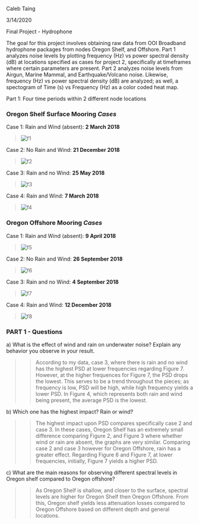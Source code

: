 Caleb Taing

3/14/2020

Final Project - Hydrophone

The goal for this project involves obtaining raw data from OOI Broadband hydrophone packages from nodes Oregon Shelf, and Offshore. Part 1 analyzes noise levels by plotting frequency (Hz) vs power spectral density (dB) at locations specified as cases for project 2, specifically at timeframes where certain parameters are present. Part 2 analyzes noise levels from Airgun, Marine Mammal, and Earthquake/Volcano noise. Likewise, frequency (Hz) vs power spectral density (dB) are analyzed; as well, a spectogram of Time (s) vs Frequency (Hz) as a color coded heat map. 

Part 1: Four time periods within 2 different node locations
### Oregon Shelf Surface Mooring *Cases* 
Case 1: Rain and Wind (absent): **2 March 2018**
> ![f1](https://github.com/calebkt/BME_450_Hydrophone/blob/master/Hydrophone_images/f1.PNG)

Case 2: No Rain and Wind: **21 December 2018**
> ![f2](https://github.com/calebkt/BME_450_Hydrophone/blob/master/Hydrophone_images/f2.PNG)

Case 3: Rain and no Wind: **25 May 2018**
> ![f3](https://github.com/calebkt/BME_450_Hydrophone/blob/master/Hydrophone_images/f3.PNG)

Case 4: Rain and Wind: **7 March 2018**
> ![f4](https://github.com/calebkt/BME_450_Hydrophone/blob/master/Hydrophone_images/f4.PNG)

### Oregon Offshore Mooring *Cases*
Case 1: Rain and Wind (absent): **9 April 2018**
> ![f5](https://github.com/calebkt/BME_450_Hydrophone/blob/master/Hydrophone_images/f5.PNG)

Case 2: No Rain and Wind: **26 September 2018**
> ![f6](https://github.com/calebkt/BME_450_Hydrophone/blob/master/Hydrophone_images/f6.PNG)

Case 3: Rain and no Wind: **4 September 2018**
> ![f7](https://github.com/calebkt/BME_450_Hydrophone/blob/master/Hydrophone_images/f7.PNG)

Case 4: Rain and Wind: **12 December 2018**
> ![f8](https://github.com/calebkt/BME_450_Hydrophone/blob/master/Hydrophone_images/f8.PNG)

### PART 1 - Questions
a) What is the effect of wind and rain on underwater noise? Explain any behavior you observe in your result.
>> According to my data, case 3, where there is rain and no wind has the highest PSD at lower frequencies regarding Figure 7. However, at the higher frequences for Figure 7, the PSD drops the lowest. This serves to be a trend throughout the pieces; as frequency is low, PSD will be high, while high frequency yields a lower PSD. In Figure 4, which represents both rain and wind being present, the average PSD is the lowest. 

b) Which one has the highest impact? Rain or wind?
>> The highest impact upon PSD compares specifically case 2 and case 3. In these cases, Oregon Shelf has an extremely small difference comparing Figure 2, and Figure 3 where whether wind or rain are absent, the graphs are very similar. Comparing case 2 and case 3 however for Oregon Offshore, rain has a greater effect. Regarding Figure 6 and Figure 7, at lower frequencies, initially, Figure 7 yields a higher PSD. 

c) What are the main reasons for observing different spectral levels in Oregon shelf compared to Oregon offshore?
>> As Oregon Shelf is shallow, and closer to the surface, spectral levels are higher for Oregon Shelf then Oregon Offshore. From this, Oregon shelf yields less attenuation losses compared to Oregon Offshore based on different depth and general locations. 






